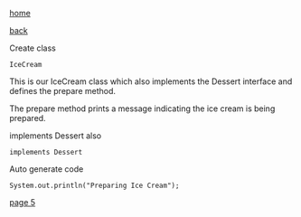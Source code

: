 [home](./page01.md)

[back](./page03.md)

Create class

```
IceCream
```

This is our IceCream class which also implements the Dessert interface and defines the prepare method. 

The prepare method prints a message indicating the ice cream is being prepared.

implements Dessert also

```
implements Dessert
```

Auto generate
code

```
System.out.println("Preparing Ice Cream");
```

[page 5](./page05.md)
